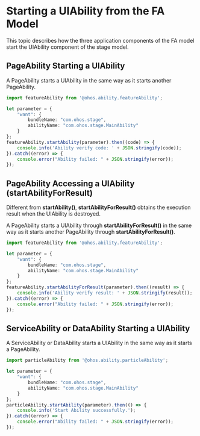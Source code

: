 # Starting a UIAbility from the FA Model


This topic describes how the three application components of the FA model start the UIAbility component of the stage model.


## PageAbility Starting a UIAbility

A PageAbility starts a UIAbility in the same way as it starts another PageAbility.

```ts
import featureAbility from '@ohos.ability.featureAbility';

let parameter = {
    "want": {
        bundleName: "com.ohos.stage",
        abilityName: "com.ohos.stage.MainAbility"
    }
};
featureAbility.startAbility(parameter).then((code) => {
    console.info('Ability verify code: ' + JSON.stringify(code));
}).catch((error) => {
    console.error("Ability failed: " + JSON.stringify(error));
});
```


## PageAbility Accessing a UIAbility (startAbilityForResult)

Different from **startAbility()**, **startAbilityForResult()** obtains the execution result when the UIAbility is destroyed.

A PageAbility starts a UIAbility through **startAbilityForResult()** in the same way as it starts another PageAbility through **startAbilityForResult()**.


```ts
import featureAbility from '@ohos.ability.featureAbility';

let parameter = {
    "want": {
        bundleName: "com.ohos.stage",
        abilityName: "com.ohos.stage.MainAbility"
    }
};
featureAbility.startAbilityForResult(parameter).then((result) => {
    console.info('Ability verify result: ' + JSON.stringify(result));
}).catch((error) => {
    console.error("Ability failed: " + JSON.stringify(error));
});
```


## ServiceAbility or DataAbility Starting a UIAbility

A ServiceAbility or DataAbility starts a UIAbility in the same way as it starts a PageAbility.


```ts
import particleAbility from '@ohos.ability.particleAbility';

let parameter = {
    "want": {
        bundleName: "com.ohos.stage",
        abilityName: "com.ohos.stage.MainAbility"
    }
};
particleAbility.startAbility(parameter).then(() => {
    console.info('Start Ability successfully.');
}).catch((error) => {
    console.error("Ability failed: " + JSON.stringify(error));
});
```

